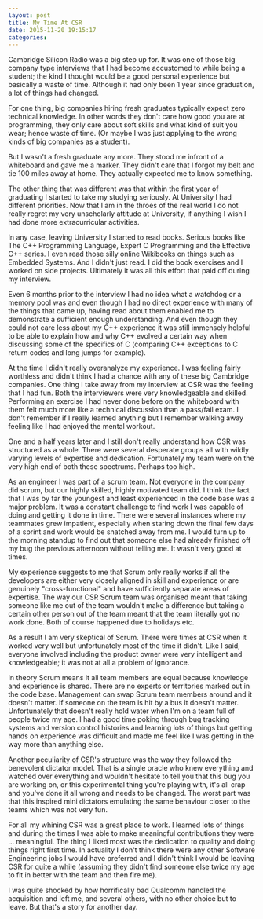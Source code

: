 ```yaml
---
layout: post
title: My Time At CSR
date: 2015-11-20 19:15:17
categories: 
---
```

Cambridge Silicon Radio was a big step up for. It was one of those big company type interviews that I had become accustomed to while being a student; the kind I thought would be a good personal experience but basically a waste of time. Although it had only been 1 year since graduation, a lot of things had changed.

For one thing, big companies hiring fresh graduates typically expect zero technical knowledge. In other words they don't care how good you are at programming, they only care about soft skills and what kind of suit you wear; hence waste of time. (Or maybe I was just applying to the wrong kinds of big companies as a student).

But I wasn't a fresh graduate any more. They stood me infront of a whiteboard and gave me a marker. They didn't care that I forgot my belt and tie 100 miles away at home. They actually expected me to know something.

The other thing that was different was that within the first year of graduating I started to take my studying seriously. At University I had different priorities. Now that I am in the throes of the real world I do not really regret my very unscholarly attitude at University, if anything I wish I had done more extracurricular activities.

In any case, leaving University I started to read books. Serious books like The C++ Programming Language, Expert C Programming and the Effective C++ series. I even read those silly online Wikibooks on things such as Embedded Systems. And I didn't just read. I did the book exercises and I worked on side projects. Ultimately it was all this effort that paid off during my interview.

Even 6 months prior to the interview I had no idea what a watchdog or a memory pool was and even though I had no direct experience with many of the things that came up, having read about them enabled me to demonstrate a sufficient enough understanding. And even though they could not care less about my C++ experience it was still immensely helpful to be able to explain how and why C++ evolved a certain way when discussing some of the specifics of C (comparing C++ exceptions to C return codes and long jumps for example).

At the time I didn't really overanalyze my experience. I was feeling fairly worthless and didn't think I had a chance with any of these big Cambridge companies. One thing I take away from my interview at CSR was the feeling that I had fun. Both the interviewers were very knowledgeable and skilled. Performing an exercise I had never done before on the whiteboard with them felt much more like a technical discussion than a pass/fail exam. I don't remember if I really learned anything but I remember walking away feeling like I had enjoyed the mental workout.

One and a half years later and I still don't really understand how CSR was structured as a whole. There were several desperate groups all with wildly varying levels of expertise and dedication. Fortunately my team were on the very high end of both these spectrums. Perhaps too high.

As an engineer I was part of a scrum team. Not everyone in the company did scrum, but our highly skilled, highly motivated team did. I think the fact that I was by far the youngest and least experienced in the code base was a major problem. It was a constant challenge to find work I was capable of doing and getting it done in time. There were several instances where my teammates grew impatient, especially when staring down the final few days of a sprint and work would be snatched away from me. I would turn up to the morning standup to find out that someone else had already finished off my bug the previous afternoon without telling me. It wasn't very good at times.

My experience suggests to me that Scrum only really works if all the developers are either very closely aligned in skill and experience or are genuinely "cross-functional" and have sufficiently separate areas of expertise. The way our CSR Scrum team was organised meant that taking someone like me out of the team wouldn't make a difference but taking a certain other person out of the team meant that the team literally got no work done. Both of course happened due to holidays etc.

As a result I am very skeptical of Scrum. There were times at CSR when it worked very well but unfortunately most of the time it didn't. Like I said, everyone involved including the product owner were very intelligent and knowledgeable; it was not at all a problem of ignorance.

In theory Scrum means it all team members are equal because knowledge and experience is shared. There are no experts or territories marked out in the code base. Management can swap Scrum team members around and it doesn't matter. If someone on the team is hit by a bus it doesn't matter. Unfortunately that doesn't really hold water when I'm on a team full of people twice my age. I had a good time poking through bug tracking systems and version control histories and learning lots of things but getting hands on experience was difficult and made me feel like I was getting in the way more than anything else.

Another peculiarity of CSR's structure was the way they followed the benevolent dictator model. That is a single oracle who knew everything and watched over everything and wouldn't hesitate to tell you that this bug you are working on, or this experimental thing you're playing with, it's all crap and you've done it all wrong and needs to be changed. The worst part was that this inspired mini dictators emulating the same behaviour closer to the teams which was not very fun.

For all my whining CSR was a great place to work. I learned lots of things and during the times I was able to make meaningful contributions they were ... meaningful. The thing I liked most was the dedication to quality and doing things right first time. In actuality I don't think there were any other Software Engineering jobs I would have preferred and I didn't think I would be leaving CSR for quite a while (assuming they didn't find someone else twice my age to fit in better with the team and then fire me).

I was quite shocked by how horrifically bad Qualcomm handled the acquisition and left me, and several others, with no other choice but to leave. But that's a story for another day.
